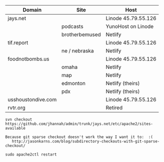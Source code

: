 | Domain                | Site           | Host                |
| --------------------- | -------------- | ------------------- |
| jays.net              |                | Linode 45.79.55.126 |
|                       | podcasts       | YunoHost on Linode  |
|                       | brotherbemused | Netlify             |
| tif.report            |                | Linode 45.79.55.126 |
|                       | ne / nebraska  | Netlify             |
| foodnotbombs.us       |                | Linode 45.79.55.126 |
|                       | omaha          | Netlify             |
|                       | map            | Netlify             |
|                       | edmonton       | Netlify (theirs)    |
|                       | pdx            | Netlify (theirs)    |
| usshoustondive.com    |                | Linode 45.79.55.126 |
| rvtr.org              |                | Retired             |

```
svn checkout https://github.com/jhannah/admin/trunk/jays.net/etc/apache2/sites-available

Because git sparse checkout doesn't work the way I want it to:  :(
   http://jasonkarns.com/blog/subdirectory-checkouts-with-git-sparse-checkout/

sudo apache2ctl restart
```
